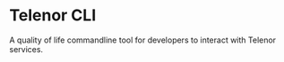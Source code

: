 # Telenor CLI

A quality of life commandline tool for developers to interact with Telenor
services.
